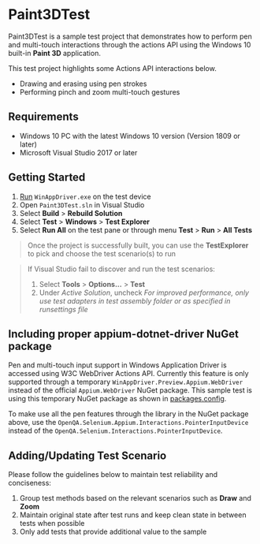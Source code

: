 # Paint3DTest

Paint3DTest is a sample test project that demonstrates how to perform pen and multi-touch interactions through the actions API using the Windows 10 built-in **Paint 3D** application.

This test project highlights some Actions API interactions below.
- Drawing and erasing using pen strokes
- Performing pinch and zoom multi-touch gestures


## Requirements

- Windows 10 PC with the latest Windows 10 version (Version 1809 or later)
- Microsoft Visual Studio 2017 or later


## Getting Started

1. [Run](../../../README.md#installing-and-running-windows-application-driver) `WinAppDriver.exe` on the test device
2. Open `Paint3DTest.sln` in Visual Studio
3. Select **Build** > **Rebuild Solution**
4. Select **Test** > **Windows** > **Test Explorer**
5. Select **Run All** on the test pane or through menu **Test** > **Run** > **All Tests**

> Once the project is successfully built, you can use the **TestExplorer** to pick and choose the test scenario(s) to run

> If Visual Studio fail to discover and run the test scenarios:
> 1. Select **Tools** > **Options...** > **Test**
> 2. Under *Active Solution*, uncheck *For improved performance, only use test adapters in test assembly folder or as specified in runsettings file*


## Including proper appium-dotnet-driver NuGet package

Pen and multi-touch input support in Windows Application Driver is accessed using W3C WebDriver Actions API. Currently this feature is only supported
through a temporary `WinAppDriver.Preview.Appium.WebDriver` instead of the official `Appium.WebDriver` NuGet package. This sample test
is using this temporary NuGet package as shown in [packages.config](./packages.config).

To make use all the pen features through the library in the NuGet package above, use the `OpenQA.Selenium.Appium.Interactions.PointerInputDevice`
instead of the `OpenQA.Selenium.Interactions.PointerInputDevice`.


## Adding/Updating Test Scenario

Please follow the guidelines below to maintain test reliability and conciseness:
1. Group test methods based on the relevant scenarios such as **Draw** and **Zoom**
2. Maintain original state after test runs and keep clean state in between tests when possible
3. Only add tests that provide additional value to the sample
